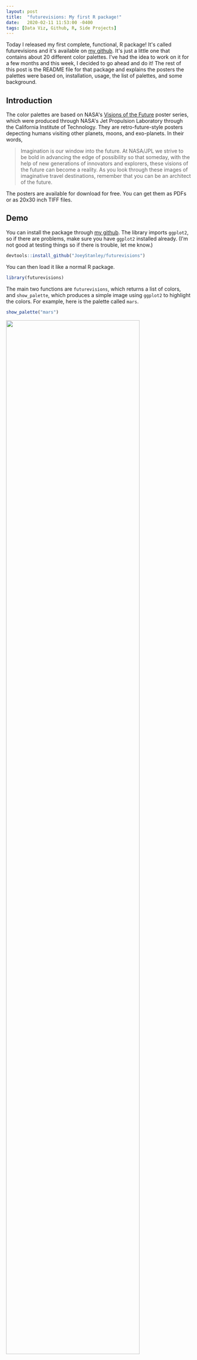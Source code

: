 ```yaml
---
layout: post
title:  "futurevisions: My first R package!"
date:   2020-02-11 11:53:00 -0400
tags: [Data Viz, Github, R, Side Projects]
---
```


Today I released my first complete, functional, R package! It's called futurevisions and it's available on [my github](https://github.com/JoeyStanley/futurevisions). It's just a little one that contains about 20 different color palettes. I've had the idea to work on it for a few months and this week, I decided to go ahead and do it! The rest of this post is the README file for that package and explains the posters the palettes were based on, installation, usage, the list of palettes, and some background.

## Introduction

The color palettes are based on NASA's [Visions of the Future](https://www.jpl.nasa.gov/visions-of-the-future/) poster series, which were produced through NASA's Jet Propulsion Laboratory through the California Institute of Technology. They are retro-future-style posters depecting humans visiting other planets, moons, and exo-planets. In their words, 

> Imagination is our window into the future. At NASA/JPL we strive to be bold in advancing the edge of possibility so that someday, with the help of new generations of innovators and explorers, these visions of the future can become a reality. As you look through these images of imaginative travel destinations, remember that you can be an architect of the future.

The posters are available for download for free. You can get them as PDFs or as 20x30 inch TIFF files. 

## Demo

You can install the package through [my github](https://github.com/JoeyStanley/futurevisions). The library imports `ggplot2`, so if there are problems, make sure you have `ggplot2` installed already. (I'm not good at testing things so if there is trouble, let me know.)

``` r
devtools::install_github("JoeyStanley/futurevisions")
```

You can then load it like a normal R package.

``` r
library(futurevisions)
```

The main two functions are `futurevisions`, which returns a list of colors, and `show_palette`, which produces a simple image using `ggplot2` to highlight the colors. For example, here is the palette called `mars`.

``` r
show_palette("mars")
```

<img width = "85%" src="/images/plots/futurevisions/mars.png">

``` r
futurevisions("mars")
```

    ## [1] "#DB3A2F" "#EAB33A" "#275D8E" "#902A57" "#F7EBD3" "#0B0C0B"

This can be easily used within `ggplot2` using `scale_color_manual`:

``` r
ggplot(mpg, aes(cty, hwy, color = factor(cyl))) +
  geom_jitter() +
  scale_color_manual(values = futurevisions("mars"))
```

<img width = "85%" src="/images/plots/futurevisions/sample_plot.png">

### Note on color selection

This is not a rigorous samping of colors. I picked a few colors from each poster that I felt were represtentative. They may not necessarily be colorblind-friendly. When using these palettes in data visualization, take care to ensure that your data is not misrepresented.

## List of palettes

### Gradient

These are palettes that may lend themselves better to more gradient purposes.

``` r
show_palette("ceres")
```

<img width = "85%" src="/images/plots/futurevisions/ceres.png">

``` r
show_palette("europa")
```

<img width = "85%" src="/images/plots/futurevisions/europa.png">

``` r
show_palette("titan")
```

<img width = "85%" src="/images/plots/futurevisions/titan.png">

``` r
show_palette("cancri")
```

<img width = "85%" src="/images/plots/futurevisions/cancri.png">

``` r
show_palette("pso")
```

<img width = "85%" src="/images/plots/futurevisions/pso.png">

### Diverging

These are palettes that may lend themselves more to highlighting deviations from a center point.

``` r
show_palette("earth")
```

<img width = "85%" src="/images/plots/futurevisions/earth.png">

``` r
show_palette("enceladus")
```

<img width = "85%" src="/images/plots/futurevisions/enceladus.png">

``` r
show_palette("kepler186")
```

<img width = "85%" src="/images/plots/futurevisions/kepler186.png">

``` r
show_palette("trappest")
```

<img width = "85%" src="/images/plots/futurevisions/trappest.png">

``` r
show_palette("atomic_clock")
```

<img width = "85%" src="/images/plots/futurevisions/atomic_clock.png">

### Categorical

These are palettes that may lend themselves more to purposes where each color is a stand-alone entity with no meaningful order.

``` r
show_palette("venus")
```

<img width = "85%" src="/images/plots/futurevisions/venus.png">

``` r
show_palette("mars")
```

<img width = "85%" src="/images/plots/futurevisions/mars.png">

``` r
show_palette("jupiter")
```

<img width = "85%" src="/images/plots/futurevisions/jupiter.png">

``` r
show_palette("hd")
```

<img width = "85%" src="/images/plots/futurevisions/hd.png">

``` r
show_palette("kepler16b")
```

<img width = "85%" src="/images/plots/futurevisions/kepler16b.png">

``` r
show_palette("pegasi")
```

<img width = "85%" src="/images/plots/futurevisions/pegasi.png">

``` r
show_palette("grand_tour")
```

<img width = "85%" src="/images/plots/futurevisions/grand_tour.png">

``` r
show_palette("atomic_red")
```

<img width = "85%" src="/images/plots/futurevisions/atomic_red.png">

``` r
show_palette("atomic_blue")
```

<img width = "85%" src="/images/plots/futurevisions/atomic_blue.png">

``` r
show_palette("atomic_orange")
```

<img width = "85%" src="/images/plots/futurevisions/atomic_orange.png">


## Background

A portion of the 3rd floor of the Main Library at the University of Georgia has been designed to be evocative of the 1950s when the library was first built. It has some retro-style furniture in a nice study room. It also has some of these Visions of the Future posters hanging up in the hallway. I walk down that hallway every day since the linguistics books, the [DigiLab](https://digi.uga.edu), the best study room on campus, and my personal carrell are all on that floor. 

In fall 2019 I put together [a series of workshops](http://joeystanley.com/pages/dataviz) on data visualization. [One of them](http://joeystanley.com/downloads/191023-color.pdf) was devoted to color, and in preparations for it, I saw that people have made color palettes based on all sorts of things: [Wes Anderson movies](https://www.designcontest.com/blog/inspiration-gallery-wes-anderson-color-palettes/), [Skittles](http://alyssafrazee.com/2014/03/06/RSkittleBrewer.html), [Pokemon](http://pokepalettes.com), you name it. I had the idea that the posters on that floor might make for some fun color palettes. 

I put off making the palettes themselves until now (February 2020). 